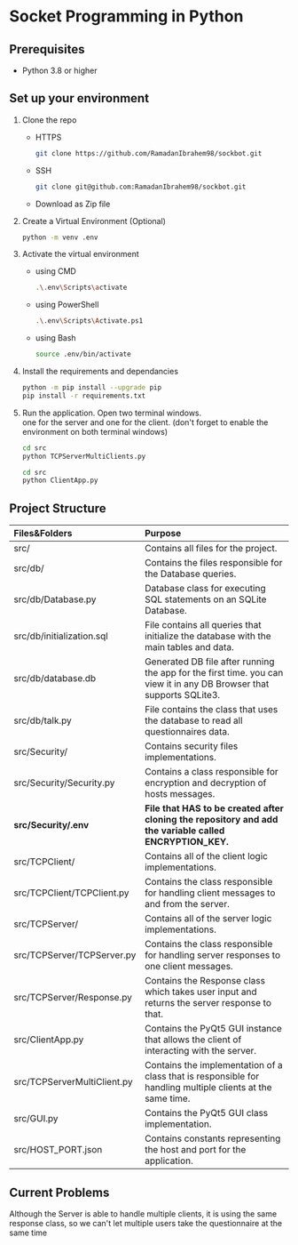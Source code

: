 # Socket Programming in Python

<!-- TODO: Add Project Description -->

## Prerequisites

- Python 3.8 or higher

## Set up your environment

1. Clone the repo
   - HTTPS
     ```sh
     git clone https://github.com/RamadanIbrahem98/sockbot.git
     ```
   - SSH
     ```sh
     git clone git@github.com:RamadanIbrahem98/sockbot.git
     ```
   - Download as Zip file
1. Create a Virtual Environment (Optional)
   ```sh
   python -m venv .env
   ```
1. Activate the virtual environment

   - using CMD
     ```sh
     .\.env\Scripts\activate
     ```
   - using PowerShell
     ```sh
     .\.env\Scripts\Activate.ps1
     ```
   - using Bash
     ```sh
     source .env/bin/activate
     ```

1. Install the requirements and dependancies

   ```sh
   python -m pip install --upgrade pip
   pip install -r requirements.txt
   ```

1. Run the application. Open two terminal windows. \
   one for the server and one for the client. (don't forget to enable the environment on both terminal windows)
   
   ```sh
   cd src
   python TCPServerMultiClients.py
   ```
   
   ```sh
   cd src
   python ClientApp.py
   ```

## Project Structure

|        Files&Folders        	|                                                        Purpose                                                       	|
|:---------------------------	|:--------------------------------------------------------------------------------------------------------------------	|
| src/                        	| Contains all files for the project.                                                                                  	|
| src/db/                     	| Contains the files responsible for the Database queries.                                                             	|
| src/db/Database.py          	| Database class for executing SQL statements on an SQLite Database.                                                   	|
| src/db/initialization.sql   	| File contains all queries that initialize the database with the main tables and data.                                	|
| src/db/database.db          	| Generated DB file after running the app for the first time. you can view it in any DB Browser that supports SQLite3. 	|
| src/db/talk.py              	| File contains the class that uses the database to read all questionnaires data.                                      	|
| src/Security/               	| Contains security files implementations.                                                                             	|
| src/Security/Security.py    	| Contains a class responsible for encryption and decryption of hosts messages.                                        	|
| **src/Security/.env**        	| **File that HAS to be created after cloning the repository and add the variable called ENCRYPTION_KEY.**             	|
| src/TCPClient/              	| Contains all of the client logic implementations.                                                                    	|
| src/TCPClient/TCPClient.py  	| Contains the class responsible for handling client messages to and from the server.                                  	|
| src/TCPServer/              	| Contains all of the server logic implementations.                                                                    	|
| src/TCPServer/TCPServer.py  	| Contains the class responsible for handling server responses to one client messages.                                 	|
| src/TCPServer/Response.py   	| Contains the Response class which takes user input and returns the server response to that.                          	|
| src/ClientApp.py            	| Contains the PyQt5 GUI instance that allows the client of interacting with the server.                               	|
| src/TCPServerMultiClient.py 	| Contains the implementation of a class that is responsible for handling multiple clients at the same time.           	|
| src/GUI.py                  	| Contains the PyQt5 GUI class implementation.                                                                         	|
| src/HOST_PORT.json          	| Contains constants representing the host and port for the application.                                               	|

## Current Problems

Although the Server is able to handle multiple clients, it is using the same response class, so we can't let multiple users take the questionnaire at the same time
